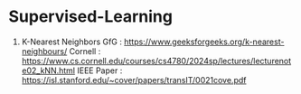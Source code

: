 # Supervised-Learning

1. K-Nearest Neighbors
  GfG :         https://www.geeksforgeeks.org/k-nearest-neighbours/
  Cornell :     https://www.cs.cornell.edu/courses/cs4780/2024sp/lectures/lecturenote02_kNN.html
  IEEE Paper :  https://isl.stanford.edu/~cover/papers/transIT/0021cove.pdf
